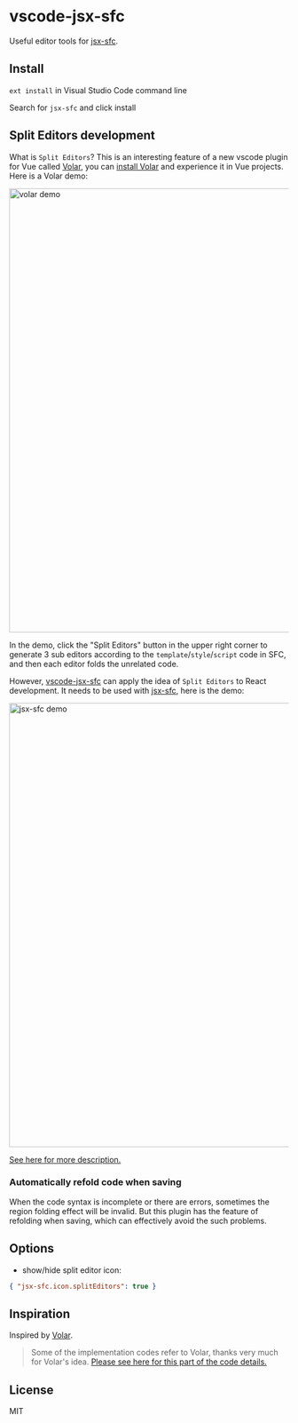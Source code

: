 # vscode-jsx-sfc

Useful editor tools for [jsx-sfc](https://github.com/joe-sky/jsx-sfc).

## Install

`ext install` in Visual Studio Code command line

Search for `jsx-sfc` and click install

## Split Editors development

What is `Split Editors`? This is an interesting feature of a new vscode plugin for Vue called [Volar](https://github.com/johnsoncodehk/volar), you can [install Volar](https://marketplace.visualstudio.com/items?itemName=johnsoncodehk.volar) and experience it in Vue projects. Here is a Volar demo:

<p>
  <img alt="volar demo" src="https://user-images.githubusercontent.com/12705724/125753697-6957efee-61ef-4cd3-ab4c-803003a30256.gif" width="800" />
</p>

In the demo, click the "Split Editors" button in the upper right corner to generate 3 sub editors according to the `template`/`style`/`script` code in SFC, and then each editor folds the unrelated code.

However, [vscode-jsx-sfc](https://marketplace.visualstudio.com/items?itemName=joe-sky.vscode-jsx-sfc) can apply the idea of `Split Editors` to React development. It needs to be used with [jsx-sfc](https://github.com/joe-sky/jsx-sfc), here is the demo:

<p>
  <img alt="jsx-sfc demo" src="https://user-images.githubusercontent.com/12705724/126590775-1aa77a24-1cda-4ac6-a761-04d57b2ddb07.gif" width="800" />
</p>

[See here for more description.](https://github.com/joe-sky/jsx-sfc#split-editors-experience)

### Automatically refold code when saving

When the code syntax is incomplete or there are errors, sometimes the region folding effect will be invalid. But this plugin has the feature of refolding when saving, which can effectively avoid the such problems.

## Options

- show/hide split editor icon:

```json
{ "jsx-sfc.icon.splitEditors": true }
```

## Inspiration

Inspired by [Volar](https://github.com/johnsoncodehk/volar).

> Some of the implementation codes refer to Volar, thanks very much for Volar's idea. [Please see here for this part of the code details.](https://github.com/joe-sky/jsx-sfc/blob/main/packages/vscode-jsx-sfc/src/extension.ts)

## License

MIT
